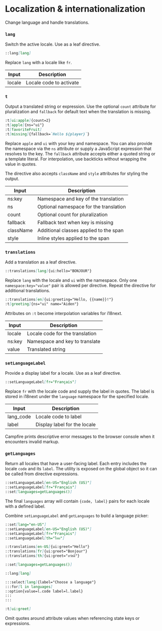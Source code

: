# Localization & internationalization

Change language and handle translations.

### `lang`

Switch the active locale. Use as a leaf directive.

```md
::lang[lang]
```

Replace `lang` with a locale like `fr`.

| Input  | Description             |
| ------ | ----------------------- |
| locale | Locale code to activate |

### `t`

Output a translated string or expression. Use the optional `count` attribute for pluralization and `fallback` for default text when the translation is missing.

```md
:t[ui:apple]{count=2}
:t[apple]{ns="ui"}
:t[favoriteFruit]
:t[missing]{fallback=`Hello ${player}`}
```

Replace `apple` and `ui` with your key and namespace. You can also provide the
namespace via the `ns` attribute or supply a JavaScript expression that
resolves to the key. The `fallback` attribute accepts either a
quoted string or a template literal. For interpolation, use backticks without
wrapping the value in quotes.

The directive also accepts `className` and `style` attributes for styling the
output.

| Input     | Description                            |
| --------- | -------------------------------------- |
| ns:key    | Namespace and key of the translation   |
| ns        | Optional namespace for the translation |
| count     | Optional count for pluralization       |
| fallback  | Fallback text when key is missing      |
| className | Additional classes applied to the span |
| style     | Inline styles applied to the span      |

### `translations`

Add a translation as a leaf directive.

```md
::translations[lang]{ui:hello="BONJOUR"}
```

Replace `lang` with the locale and `ui` with the namespace. Only one
`namespace:key="value"` pair is allowed per directive. Repeat the directive
for additional translations.

```md
::translations[en]{ui:greeting="Hello, {{name}}!"}
:t[greeting]{ns="ui" name="Aiden"}
```

Attributes on `:t` become interpolation variables for i18next.

| Input  | Description                     |
| ------ | ------------------------------- |
| locale | Locale code for the translation |
| ns:key | Namespace and key to translate  |
| value  | Translated string               |

### `setLanguageLabel`

Provide a display label for a locale. Use as a leaf directive.

```md
::setLanguageLabel[fr="Français"]
```

Replace `fr` with the locale code and supply the label in quotes. The label is
stored in i18next under the `language` namespace for the specified locale.

| Input     | Description                  |
| --------- | ---------------------------- |
| lang_code | Locale code to label         |
| label     | Display label for the locale |

Campfire prints descriptive error messages to the browser console when it encounters invalid markup.

### `getLanguages`

Return all locales that have a user-facing label. Each entry includes the
locale `code` and its `label`. The utility is exposed on the global object so it
can be called from directive expressions.

```md
::setLanguageLabel[en-US="English (US)"]
::setLanguageLabel[fr="Français"]
::set[languages=getLanguages()]
```

The final `languages` array will contain `{code, label}` pairs for each locale
with a defined label.

Combine `setLanguageLabel` and `getLanguages` to build a language picker:

```md
::set[lang="en-US"]
::setLanguageLabel[en-US="English (US)"]
::setLanguageLabel[fr="Français"]
::setLanguageLabel[th="ไทย"]

::translations[en-US]{ui:greet="Hello"}
::translations[fr]{ui:greet="Bonjour"}
::translations[th]{ui:greet="สวัสดี"}

::set[languages=getLanguages()]

::lang[lang]

:::select[lang]{label="Choose a language"}
:::for[l in languages]
::option{value=l.code label=l.label}
:::
:::

:t[ui:greet]
```

Omit quotes around attribute values when referencing state keys or expressions.
